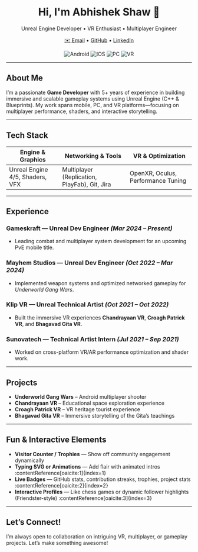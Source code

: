 <!-- Header Section -->
<h1 align="center">Hi, I'm Abhishek Shaw 👋</h1>
<p align="center">Unreal Engine Developer • VR Enthusiast • Multiplayer Engineer</p>
<p align="center">
  <a href="mailto:abhishek.shaw.official@gmail.com">✉️ Email</a> • 
  <a href="https://github.com/ShawAbhi">GitHub</a> • 
  <a href="https://www.linkedin.com/in/mgs3d/">LinkedIn</a>
</p>

<!-- Badges / Dynamic Stats -->
<p align="center">
  <!-- Example badges, replace with actual links -->
  
  <img src="https://img.shields.io/badge/Platform-Android-green" alt="Android"/>
  <img src="https://img.shields.io/badge/Platform-IOS-aqua" alt="IOS"/>
  <img src="https://img.shields.io/badge/Platform-PC-blue" alt="PC"/>
  <img src="https://img.shields.io/badge/Platform-VR-purple" alt="VR"/>
</p>

---

##  About Me
I’m a passionate **Game Developer** with 5+ years of experience in building immersive and scalable gameplay systems using Unreal Engine (C++ & Blueprints). My work spans mobile, PC, and VR platforms—focusing on multiplayer performance, shaders, and interactive storytelling.

---

##  Tech Stack  
| Engine & Graphics | Networking & Tools     | VR & Optimization            |
|-------------------|-------------------------|-------------------------------|
| Unreal Engine 4/5, Shaders, VFX | Multiplayer (Replication, PlayFab), Git, Jira | OpenXR, Oculus, Performance Tuning |

---

##  Experience  
### **Gameskraft** — Unreal Dev Engineer _(Mar 2024 – Present)_
- Leading combat and multiplayer system development for an upcoming PvE mobile title.

### **Mayhem Studios** — Unreal Dev Engineer _(Oct 2022 – Mar 2024)_
- Implemented weapon systems and optimized networked gameplay for *Underworld Gang Wars*.

### **Klip VR** — Unreal Technical Artist _(Oct 2021 – Oct 2022)_
- Built the immersive VR experiences **Chandrayaan VR**, **Croagh Patrick VR**, and **Bhagavad Gita VR**.

### **Sunovatech** — Technical Artist Intern _(Jul 2021 – Sep 2021)_
- Worked on cross-platform VR/AR performance optimization and shader work.

---

##  Projects
- **Underworld Gang Wars** – Android multiplayer shooter  
- **Chandrayaan VR** – Educational space exploration experience  
- **Croagh Patrick VR** – VR heritage tourist experience  
- **Bhagavad Gita VR** – Immersive storytelling of the Gita’s teachings

---

##  Fun & Interactive Elements

- **Visitor Counter / Trophies** — Show off community engagement dynamically  
- **Typing SVG or Animations** — Add flair with animated intros :contentReference[oaicite:1]{index=1}  
- **Live Badges** — GitHub stats, contribution streaks, trophies, project stats :contentReference[oaicite:2]{index=2}  
- **Interactive Profiles** — Like chess games or dynamic follower highlights (Friendster-style) :contentReference[oaicite:3]{index=3}

---

##  Let’s Connect!
I’m always open to collaboration on intriguing VR, multiplayer, or gameplay projects. Let’s make something awesome!

